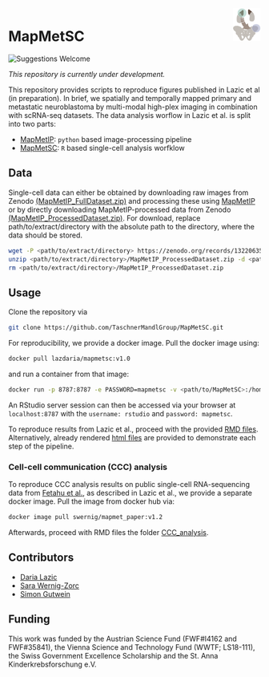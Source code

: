<img src="https://github.com/TaschnerMandlGroup/MapMetSC/blob/main/docs/img/logo.png" align="right" alt="Logo" width="55" />

# MapMetSC
[comment]: <> (repo-specific shields will work once the repo is online)
![Suggestions Welcome](https://img.shields.io/badge/suggestions-welcome-green)

_This repository is currently under development._

This repository provides scripts to reproduce figures published in Lazic et al (in preparation). In brief, we spatially and temporally mapped primary and metastatic neuroblastoma by multi-modal high-plex imaging in combination with scRNA-seq datasets. The data analysis worflow in Lazic et al. is split into two parts:
- [MapMetIP](https://github.com/TaschnerMandlGroup/MapMetIP): `python` based image-processing pipeline 
- [MapMetSC](https://github.com/TaschnerMandlGroup/MapMetSC): `R` based single-cell analysis worfklow 

## Data 

Single-cell data can either be obtained by downloading raw images from Zenodo [(MapMetIP_FullDataset.zip)](10.5281/zenodo.10275924) and processing these using [MapMetIP](https://github.com/TaschnerMandlGroup/MapMetIP) or by directly downloading MapMetIP-processed data from Zenodo [(MapMetIP_ProcessedDataset.zip)](10.5281/zenodo.10275924). For download, replace path/to/extract/directory with the absolute path to the directory, where the data should be stored.

 ```bash
wget -P <path/to/extract/directory> https://zenodo.org/records/13220635/files/MapMetIP_ProcessedDataset.zip
unzip <path/to/extract/directory>/MapMetIP_ProcessedDataset.zip -d <path/to/extract/directory>
rm <path/to/extract/directory>/MapMetIP_ProcessedDataset.zip
 ```

## Usage
  
Clone the repository via
 ```bash
 git clone https://github.com/TaschnerMandlGroup/MapMetSC.git
 ```
For reproducibility, we provide a docker image. Pull the docker image using:
 ```bash
 docker pull lazdaria/mapmetsc:v1.0
 ```
 and run a container from that image:
 ```bash
docker run -p 8787:8787 -e PASSWORD=mapmetsc -v <path/to/MapMetSC>:/home/rstudio/MapMetSC -v <path/to/extracted/singlecelldata>:/mnt/data lazdaria/mapmetsc:v1.0
 ```
 An RStudio server session can then be accessed via your browser at `localhost:8787` with the `username: rstudio` and `password: mapmetsc`.

To reproduce results from Lazic et al., proceed with the provided [RMD files](https://github.com/TaschnerMandlGroup/MapMetSC/tree/main/analysis). Alternatively, already rendered [html files](https://github.com/TaschnerMandlGroup/MapMetSC/tree/main/docs) are provided to demonstrate each step of the pipeline. 

 ### Cell-cell communication (CCC) analysis
 
To reproduce CCC analysis results on public single-cell RNA-sequencing data from [Fetahu et al.](10.5281/zenodo.7707614), as described in Lazic et al., we provide a separate docker image. Pull the image from docker hub via:
 ```bash
 docker image pull swernig/mapmet_paper:v1.2
```
Afterwards, proceed with RMD files the folder [CCC_analysis](https://github.com/TaschnerMandlGroup/MapMetSC/tree/main/CCC_analysis).
  
## Contributors

- [Daria Lazic](https://github.com/LazDaria)
- [Sara Wernig-Zorc](https://github.com/sarawernig)
- [Simon Gutwein](https://github.com/SimonBon/)

## Funding

This work was funded by the Austrian Science Fund (FWF#I4162 and FWF#35841), the Vienna Science and Technology Fund (WWTF; LS18-111), the Swiss Government Excellence Scholarship and the St. Anna Kinderkrebsforschung e.V.

